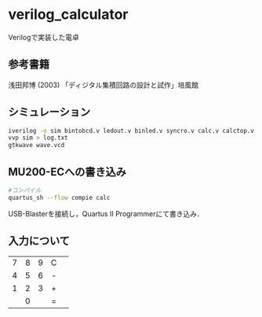 # verilog_calculator
Verilogで実装した電卓
## 参考書籍
浅田邦博 (2003) 「ディジタル集積回路の設計と試作」培風館

## シミュレーション
```bash
iverilog -o sim bintobcd.v ledout.v binled.v syncro.v calc.v calctop.v testbench.v
vvp sim > log.txt
gtkwave wave.vcd
```

## MU200-ECへの書き込み
```bash
#コンパイル
quartus_sh --flow compie calc
```
USB-Blasterを接続し，Quartus II Programmerにて書き込み．

## 入力について
|     |     |     |     |     |
| :-: | :-: | :-: | :-: | --- |
| 7   | 8   | 9   | C   |     |
| 4   | 5   | 6   | -   |     |
| 1   | 2   | 3   | +   |     |
|     | 0   |     | =   |     |

